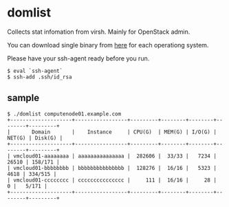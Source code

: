 # domlist
Collects stat infomation from virsh. Mainly for OpenStack admin.

You can download single binary from [here](https://github.com/wabuntu/domlist/tree/main/binaries) for each operationg system.

Please have your ssh-agent ready before you run.

```
$ eval `ssh-agent`
$ ssh-add .ssh/id_rsa
```

## sample

```
$ ./domlist computenode01.example.com
+--------------------+-----------------+---------+--------+--------+--------+---------+
|       Domain       |    Instance     | CPU(G)  | MEM(G) | I/O(G) | NET(G) | Disk(G) |
+--------------------+-----------------+---------+--------+--------+--------+---------+
| vmcloud01-aaaaaaaa | aaaaaaaaaaaaaaa |  282606 |  33/33 |   7234 |  26510 | 158/171 |
| vmcloud01-bbbbbbbb | bbbbbbbbbbbbbbb |  128276 |  16/16 |   5323 |   4618 | 334/515 |
| vmcloud01-cccccccc | ccccccccccccccc |     111 |  16/16 |     28 |      0 |   5/171 |
+--------------------+-----------------+---------+--------+--------+--------+---------+
```
